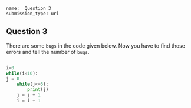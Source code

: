 ```ngMeta
name:  Question 3
submission_type: url
```

## Question 3

There are some `bugs` in the code given below. Now you have to find those errors and tell the number of `bugs`.


```python

i=0
while(i<10):
j = 0
    while(j<=5):
        print(j)
    j = j + 1
    i = i + 1

 ```

